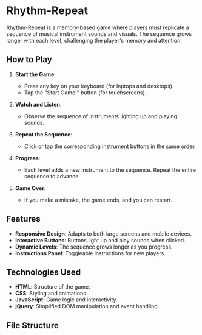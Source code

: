 # Rhythm-Repeat

Rhythm-Repeat is a memory-based game where players must replicate a sequence of musical instrument sounds and visuals. The sequence grows longer with each level, challenging the player's memory and attention.

## How to Play

1. **Start the Game**:
   - Press any key on your keyboard (for laptops and desktops).
   - Tap the "Start Game!" button (for touchscreens).

2. **Watch and Listen**:
   - Observe the sequence of instruments lighting up and playing sounds.

3. **Repeat the Sequence**:
   - Click or tap the corresponding instrument buttons in the same order.

4. **Progress**:
   - Each level adds a new instrument to the sequence. Repeat the entire sequence to advance.

5. **Game Over**:
   - If you make a mistake, the game ends, and you can restart.

## Features

- **Responsive Design**: Adapts to both large screens and mobile devices.
- **Interactive Buttons**: Buttons light up and play sounds when clicked.
- **Dynamic Levels**: The sequence grows longer as you progress.
- **Instructions Panel**: Toggleable instructions for new players.

## Technologies Used

- **HTML**: Structure of the game.
- **CSS**: Styling and animations.
- **JavaScript**: Game logic and interactivity.
- **jQuery**: Simplified DOM manipulation and event handling.

## File Structure
